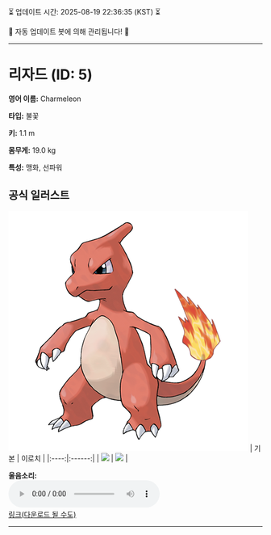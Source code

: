 
⏳ 업데이트 시간: 2025-08-19 22:36:35 (KST) ⏳

🤖 자동 업데이트 봇에 의해 관리됩니다! 🤖

---

# 리자드 (ID: 5)
**영어 이름:** Charmeleon

**타입:** 불꽃

**키:** 1.1 m

**몸무게:** 19.0 kg

**특성:** 맹화, 선파워

## 공식 일러스트
![](https://raw.githubusercontent.com/PokeAPI/sprites/master/sprites/pokemon/other/official-artwork/5.png)
| 기본 | 이로치 |
|:----:|:------:|
| <img src="http://play.pokemonshowdown.com/sprites/ani/charmeleon.gif" width="200"> | <img src="http://play.pokemonshowdown.com/sprites/ani-shiny/charmeleon.gif" width="200"> |

**울음소리:**<br><audio controls src="https://raw.githubusercontent.com/PokeAPI/cries/main/cries/pokemon/latest/5.ogg"></audio><br> [링크(다운로드 될 수도)](https://raw.githubusercontent.com/PokeAPI/cries/main/cries/pokemon/latest/5.ogg)


---
